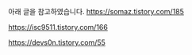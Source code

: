 아래 글을 참고하였습니다.
https://somaz.tistory.com/185

https://isc9511.tistory.com/166

https://devs0n.tistory.com/55
